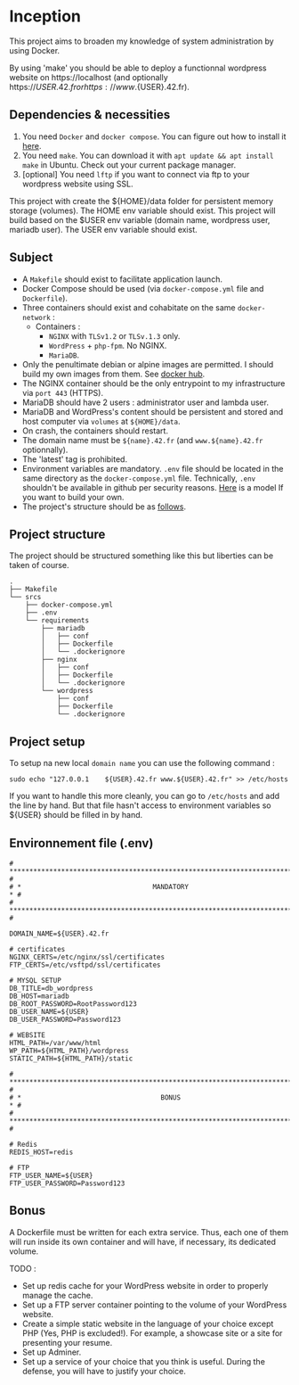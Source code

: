 
# Inception

This project aims to broaden my knowledge of system administration by using Docker.

By using 'make' you should be able to deploy a functionnal wordpress website on https://localhost (and optionally https://${USER}.42.fr or https://www.${USER}.42.fr).

## Dependencies & necessities

1. You need `Docker` and `docker compose`. You can figure out how to install it [here](https://docs.docker.com/engine/install/ubuntu/#install-using-the-repository).
2. You need `make`. You can download it with `apt update && apt install make` in Ubuntu. Check out your current package manager.
3. [optional] You need `lftp` if you want to connect via ftp to your wordpress website using SSL.

This project with create the ${HOME}/data folder for persistent memory storage (volumes). The HOME env variable should exist.
This project will build based on the $USER env variable (domain name, wordpress user, mariadb user). The USER env variable should exist.

## Subject

- A `Makefile` should exist to facilitate application launch.
- Docker Compose should be used (via `docker-compose.yml` file and `Dockerfile`).
- Three containers should exist and cohabitate on the same `docker-network` :
    - Containers :
        - `NGINX` with `TLSv1.2` or `TLSv.1.3` only.
        - `WordPress` + `php-fpm`. No NGINX.
        - `MariaDB`.
- Only the penultimate debian or alpine images are permitted. I should build my own images from them. See [docker hub](https://hub.docker.com/).
- The NGINX container should be the only entrypoint to my infrastructure via `port 443` (HTTPS).
- MariaDB should have 2 users : administrator user and lambda user.
- MariaDB and WordPress's content should be persistent and stored and host computer via `volumes` at `${HOME}/data`.
- On crash, the containers should restart.
- The domain name must be `${name}.42.fr` (and `www.${name}.42.fr` optionnally).
- The 'latest' tag is prohibited.
- Environment variables are mandatory. `.env` file should be located in the same directory as the `docker-compose.yml` file. Technically, `.env` shouldn't be available in github per security reasons. [Here](#environnement-file-env) is a model If you want to build your own.
- The project's structure should be as [follows](#project-structure).

## Project structure

The project should be structured something like this but liberties can be taken of course.

```
.
├── Makefile
└── srcs
    ├── docker-compose.yml
    ├── .env
    └── requirements
        ├── mariadb
        │   ├── conf
        │   ├── Dockerfile
        │   └── .dockerignore
        ├── nginx
        │   ├── conf
        │   ├── Dockerfile
        │   └── .dockerignore
        └── wordpress
            ├── conf
            ├── Dockerfile
            └── .dockerignore
```

## Project setup

To setup na new local `domain name` you can use the following command :
```
sudo echo "127.0.0.1    ${USER}.42.fr www.${USER}.42.fr" >> /etc/hosts
```

If you want to handle this more cleanly, you can go to `/etc/hosts` and add the line by hand. But that file hasn't access to environment variables so ${USER} should be filled in by hand.

## Environnement file (.env)

```
# **************************************************************************** #
# *                                 MANDATORY                                * #
# **************************************************************************** #

DOMAIN_NAME=${USER}.42.fr

# certificates
NGINX_CERTS=/etc/nginx/ssl/certificates
FTP_CERTS=/etc/vsftpd/ssl/certificates

# MYSQL SETUP
DB_TITLE=db_wordpress
DB_HOST=mariadb
DB_ROOT_PASSWORD=RootPassword123
DB_USER_NAME=${USER}
DB_USER_PASSWORD=Password123

# WEBSITE
HTML_PATH=/var/www/html
WP_PATH=${HTML_PATH}/wordpress
STATIC_PATH=${HTML_PATH}/static

# **************************************************************************** #
# *                                   BONUS                                  * #
# **************************************************************************** #

# Redis
REDIS_HOST=redis

# FTP
FTP_USER_NAME=${USER}
FTP_USER_PASSWORD=Password123
```

## Bonus

A Dockerfile must be written for each extra service. Thus, each one of them will run
inside its own container and will have, if necessary, its dedicated volume.

TODO :
- Set up redis cache for your WordPress website in order to properly manage the
cache.
- Set up a FTP server container pointing to the volume of your WordPress website.
- Create a simple static website in the language of your choice except PHP (Yes, PHP
is excluded!). For example, a showcase site or a site for presenting your resume.
- Set up Adminer.
- Set up a service of your choice that you think is useful. During the defense, you
will have to justify your choice.
